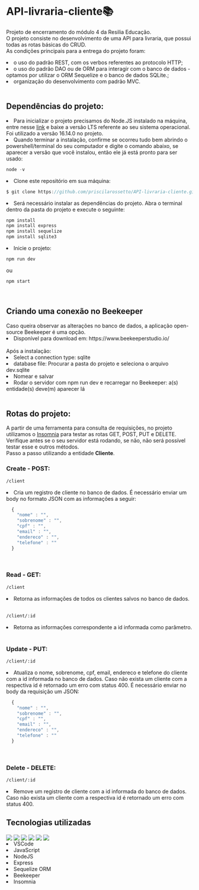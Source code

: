 # <h1>**API-livraria-cliente**:books:</h1>

Projeto de encerramento do módulo 4 da Resilia Educação.
<br />
O projeto consiste no desenvolvimento de uma API para livraria, que possui todas as rotas básicas do CRUD. <br />
As condições principais para a entrega do projeto foram:
<li>o uso do padrão REST, com os verbos referentes ao protocolo HTTP;
<li>o uso do padrão DAO ou de ORM para interagir com o banco de dados - optamos por utilizar o ORM Sequelize e o banco de dados SQLite.;
<li>organização do desenvolvimento com padrão MVC.
<br />
<br />

<h2>Dependências do projeto:</h2>
<li>Para inicializar o projeto precisamos do Node.JS instalado na máquina, entre nesse <a href= https://nodejs.org/en/download/>link</a> e baixe a versão LTS referente ao seu sistema operacional. Foi utilizado a versão 16.14.0 no projeto.
<li>Quando terminar a instalação, confirme se ocorreu tudo bem abrindo o powershell/terminal do seu computador e digite o comando abaixo, se aparecer a versão que você instalou, então ele já está pronto para ser usado:
  
  ~~~~javascript
  node -v
  ~~~~

<li>Clone este repositório em sua máquina:
  
  ~~~~javascript
  $ git clone https://github.com/priscilarossetto/API-livraria-cliente.git
  ~~~~

<li>Será necessário instalar as dependências do projeto. Abra o terminal dentro da pasta do projeto e execute o seguinte:
  
  ~~~~javascript
  npm install
  npm install express
  npm install sequelize
  npm install sqlite3
  ~~~~
  
<li>Inicie o projeto:
  
  ~~~~javascript
  npm run dev
  ~~~~
ou
  ~~~~javascript
  npm start
  ~~~~

<br />
<h2>Criando uma conexão no Beekeeper</h2>
Caso queira observar as alterações no banco de dados, a aplicação open-source Beekeeper é uma opção.
  <br />
<li>Disponível para download em: https://www.beekeeperstudio.io/ <br />
  <br />
Após a instalação:
  <br />
  
  <li>Select a connection type: sqlite
  <li>database file: Procurar a pasta do projeto e seleciona o arquivo dev.sqlite
  <li>Nomear e salvar
  <li>Rodar o servidor com npm run dev e recarregar no Beekeeper: a(s) entidade(s) deve(m) aparecer lá
<br />
<br />
<h2>Rotas do projeto:</h2>
    A partir de uma ferramenta para consulta de requisições, no projeto utilizamos o <a href= https://insomnia.rest/download/>Insomnia</a> para testar as rotas GET, POST, PUT e DELETE.
    <br />
    Verifique antes se o seu servidor está rodando, se não, não será possível testar esse e outros métodos.
    <br />
    Passo a passo utilizando a entidade <strong>Cliente</strong>.
<br />  
<h3>Create - POST:</h3>
  
  ~~~~html
  /client
  ~~~~
<li>Cria um registro de cliente no banco de dados. É necessário enviar um body no formato JSON com as informações a seguir:
  
  ~~~~javascript
    {
      "nome" : "",
      "sobrenome" : "",
      "cpf" : "",
      "email" : "",
      "endereco" : "",
      "telefone" : ""
    }
   ~~~~
<br />
<h3>Read - GET:</h3>
  
  ~~~~html
  /client
  ~~~~
  
<li> Retorna as informações de todos os clientes salvos no banco de dados.
<br />
<br />
  
  ~~~~html
  /client/:id
  ~~~~

 <li> Retorna as informações correspondente a id informada como parâmetro.
<br />
<br />
<h3>Update - PUT:</h3>
  
  ~~~~html
  /client/:id
  ~~~~
  
<li>Atualiza o nome, sobrenome, cpf, email, endereco e telefone do cliente com a id informada no banco de dados. Caso não exista um cliente com a respectiva id é retornado um erro com status 400. É necessário enviar no body da requisição um JSON:
  
  ~~~~javascript
    {
      "nome" : "",
      "sobrenome" : "",
      "cpf" : "",
      "email" : "",
      "endereco" : "",
      "telefone" : ""
    }
   ~~~~
  
<br />

<h3>Delete - DELETE:</h3>
  
  ~~~~html
  /client/:id
  ~~~~
  
<li>Remove um registro de cliente com a id informada do banco de dados. Caso não exista um cliente com a respectiva id é retornado um erro com status 400.
<br />

<h2>Tecnologias utilizadas</h2>
 <div style="display: inline_block">
   <img align= "center" src= https://img.shields.io/badge/Made%20for-VSCode-1f425f.svg>
   <img align= "center" src= https://img.shields.io/badge/JavaScript-F7DF1E?style=for-the-badge&logo=javascript&logoColor=black>
   <img align= "center" src= https://img.shields.io/badge/Node.js-43853D?style=for-the-badge&logo=node.js&logoColor=white>
   <img align= "center" src= https://img.shields.io/badge/Express.js-404D59?style=for-the-badge>
   <img align= "center" src= https://camo.githubusercontent.com/6c50eb6f911b1bcb4c0b790fb5e908bf896c525685839fa802c41349dcd1c8bf/68747470733a2f2f696d672e736869656c64732e696f2f62616467652f53657175656c697a652d3532423045373f7374796c653d666f722d7468652d6261646765266c6f676f3d53657175656c697a65266c6f676f436f6c6f723d7768697465>
   <img align= "center" src= https://camo.githubusercontent.com/93ae318132d035a8c007ee1cb244f63a02d87cc0051dfa67323f5bfdc6b222d1/68747470733a2f2f696d672e736869656c64732e696f2f62616467652f496e736f6d6e69612d626c61636b3f7374796c653d666f722d7468652d6261646765266c6f676f3d696e736f6d6e6961266c6f676f436f6c6f723d353834394245>
  <li>VSCode
    <li>JavaScript
      <li>NodeJS
        <li>Express
          <li>Sequelize ORM
            <li>Beekeeper
            <li>Insomnia
